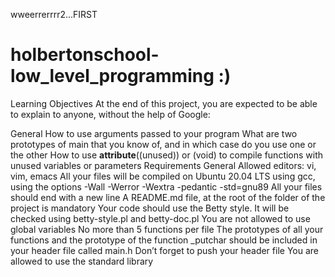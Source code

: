 wweerrerrrr2...FIRST
# holbertonschool-low_level_programming :)
Learning Objectives
At the end of this project, you are expected to be able to explain to anyone, without the help of Google:

General
How to use arguments passed to your program
What are two prototypes of main that you know of, and in which case do you use one or the other
How to use __attribute__((unused)) or (void) to compile functions with unused variables or parameters
Requirements
General
Allowed editors: vi, vim, emacs
All your files will be compiled on Ubuntu 20.04 LTS using gcc, using the options -Wall -Werror -Wextra -pedantic -std=gnu89
All your files should end with a new line
A README.md file, at the root of the folder of the project is mandatory
Your code should use the Betty style. It will be checked using betty-style.pl and betty-doc.pl
You are not allowed to use global variables
No more than 5 functions per file
The prototypes of all your functions and the prototype of the function _putchar should be included in your header file called main.h
Don’t forget to push your header file
You are allowed to use the standard library
